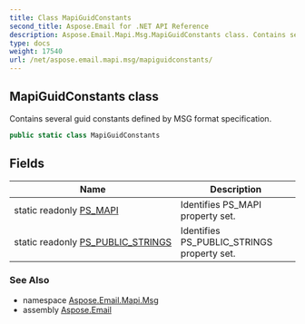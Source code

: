 ```yaml
---
title: Class MapiGuidConstants
second_title: Aspose.Email for .NET API Reference
description: Aspose.Email.Mapi.Msg.MapiGuidConstants class. Contains several guid constants defined by MSG format specification
type: docs
weight: 17540
url: /net/aspose.email.mapi.msg/mapiguidconstants/
---
```

## MapiGuidConstants class

Contains several guid constants defined by MSG format specification.

```csharp
public static class MapiGuidConstants
```

## Fields

| Name | Description |
| --- | --- |
| static readonly [PS_MAPI](../../aspose.email.mapi.msg/mapiguidconstants/ps_mapi/) | Identifies PS_MAPI property set. |
| static readonly [PS_PUBLIC_STRINGS](../../aspose.email.mapi.msg/mapiguidconstants/ps_public_strings/) | Identifies PS_PUBLIC_STRINGS property set. |

### See Also

* namespace [Aspose.Email.Mapi.Msg](../../aspose.email.mapi.msg/)
* assembly [Aspose.Email](../../)


